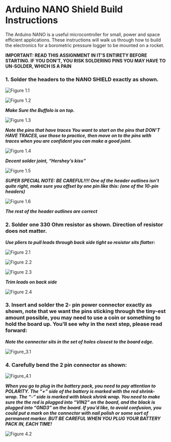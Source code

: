 # Arduino NANO Shield Build Instructions

The Arduino NANO is a useful microcontroller for small, power and space efficient applications.  These instructions will walk us through how to build the electronics for a borometric pressure logger to be mounted on a rocket.

**IMPORTANT: READ THIS ASSIGNMENT IN IT’S ENTIRETY BEFORE STARTING.  IF YOU DON’T, YOU RISK SOLDERING PINS YOU MAY HAVE TO UN-SOLDER, WHICH IS A PAIN**

### 1. Solder the headers to the NANO SHIELD exactly as shown. 

![Figure 1.1](https://github.com/WindsorHSRobotics/2021_Rocket_Lab/blob/main/Images/Figure_1.1.jpg?raw=true)

![Figure 1.2](https://github.com/WindsorHSRobotics/2021_Rocket_Lab/blob/main/Images/Figure_1.2.jpg?raw=true)

___Make Sure the Buffolo is on top.___

![Figure 1.3](https://github.com/WindsorHSRobotics/2021_Rocket_Lab/blob/main/Images/Figure_1.3.jpg?raw=true)

___Note the pins that have traces You want to start on the pins that DON’T HAVE TRACES, use those to practice, then move on to the pins with traces when you are confident you can make a good joint.___

![Figure 1.4](https://github.com/WindsorHSRobotics/2021_Rocket_Lab/blob/main/Images/Figure_1.4.jpg?raw=true)

___Decent solder joint, “Hershey’s kiss”___

![Figure 1.5](https://github.com/WindsorHSRobotics/2021_Rocket_Lab/blob/main/Images/Figure_1.5.jpg?raw=true)

___SUPER SPECIAL NOTE:  BE CAREFUL!!!! One of the header outlines isn’t quite right, make sure you offset by one pin like this: (one of the 10-pin headers)___

![Figure 1.6](https://github.com/WindsorHSRobotics/2021_Rocket_Lab/blob/main/Images/Figure_1.6.jpg?raw=true)

___The rest of the header outlines are correct___

### 2. Solder one 330 Ohm resistor as shown.  Direction of resistor does not matter.

___Use pliers to pull leads through back side tight so resistor sits flatter:___

![Figure 2.1](https://github.com/WindsorHSRobotics/2021_Rocket_Lab/blob/main/Images/Figure_3.1.jpg?raw=true)

![Figure 2.2](https://github.com/WindsorHSRobotics/2021_Rocket_Lab/blob/main/Images/Figure_2.2.jpg?raw=true)

![Figure 2.3](https://github.com/WindsorHSRobotics/2021_Rocket_Lab/blob/main/Images/Figure_2.3.jpg?raw=true)

___Trim leads on back side___

![Figure 2.4](https://github.com/WindsorHSRobotics/2021_Rocket_Lab/blob/main/Images/Figure_2.4.jpg?raw=true)

### 3. Insert and solder the 2- pin power connector exactly as shown, note that we want the pins sticking through the tiny-est amount possible, you may need to use a coin or something to hold the board up.  You’ll see why in the next step, please read forward:

___Note the connector sits in the set of holes closest to the board edge.___

![Figure_3.1](https://github.com/WindsorHSRobotics/2021_Rocket_Lab/blob/main/Images/Figure_3.1%20(1).jpg?raw=true)

### 4. Carefully bend the 2 pin connector as shown:

![Figure_4.1](https://github.com/WindsorHSRobotics/2021_Rocket_Lab/blob/main/Images/Figure_4.1%20(1).jpg?raw=true)

___When you go to plug in the battery pack, you need to pay attention to POLARITY.  The “+” side of the battery is marked with the red shrink-wrap.  The “-“ side is marked with black shrink wrap.  You need to make sure the the red is plugged into “VIN2” on the board, and the black is plugged into “GND3” on the board.  If you’d like, to avoid confusion, you could put a mark on the connector with nail polish or some sort of permanent marker.  BUT BE CAREFUL WHEN YOU PLUG YOUR BATTERY PACK IN, EACH TIME!___

![Figure 4.2](https://github.com/WindsorHSRobotics/2021_Rocket_Lab/blob/main/Images/Figure_4.2.jpg?raw=true)

